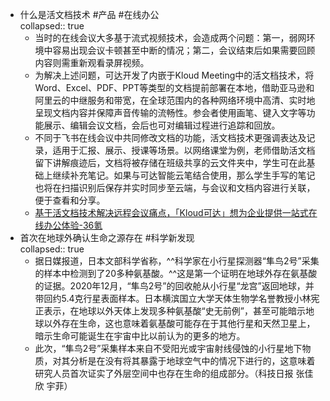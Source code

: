 - 什么是活文档技术 #产品 #在线办公  
  collapsed:: true
	- 当时的在线会议大多基于流式视频技术，会造成两个问题：第一，弱网环境中容易出现会议卡顿甚至中断的情况；第二，会议结束后如果需要回顾内容则需重新观看录屏视频。
	- 为解决上述问题，可达开发了内嵌于Kloud Meeting中的活文档技术，将Word、Excel、PDF、PPT等类型的文档提前部署在本地，借助亚马逊和阿里云的中继服务和带宽，在全球范围内的各种网络环境中高清、实时地呈现文档内容并保障声音传输的流畅性。参会者使用画笔、键入文字等功能展示、编辑会议文档，会后也可对编辑过程进行追踪和回放。
	- 不同于飞书在线会议中共同修改文档的功能，活文档技术更强调表达及记录，适用于汇报、展示、授课等场景。以网络课堂为例，老师借助活文档留下讲解痕迹后，文档将被存储在班级共享的云文件夹中，学生可在此基础上继续补充笔记。如果与可达智能云笔结合使用，那么学生手写的笔记也将在扫描识别后保存并实时同步至云端，与会议和文档内容进行关联，便于查看和分享。
	- [基于活文档技术解决远程会议痛点，「Kloud可达」想为企业提供一站式在线办公体验-36氪](https://36kr.com/p/794854783962888)
- 首次在地球外确认生命之源存在 #科学新发现  
  collapsed:: true
	- 据日媒报道，日本文部科学省称，^^科学家在小行星探测器“隼鸟2号”采集的样本中检测到了20多种氨基酸。^^这是第一个证明在地球外存在氨基酸的证据。2020年12月，“隼鸟2号”的回收舱从小行星“龙宫”返回地球，并带回约5.4克行星表面样本。日本横滨国立大学天体生物学名誉教授小林宪正表示，在地球以外天体上发现多种氨基酸“史无前例”，甚至可能暗示地球以外存在生命，这也意味着氨基酸可能存在于其他行星和天然卫星上，暗示生命可能诞生在宇宙中比以前认为的更多的地方。
	- 此次，“隼鸟2号”采集样本来自不受阳光或宇宙射线侵蚀的小行星地下物质，对其分析是在没有将其暴露于地球空气中的情况下进行的，这意味着研究人员首次证实了外层空间中也存在生命的组成部分。（科技日报 张佳欣 宇菲）